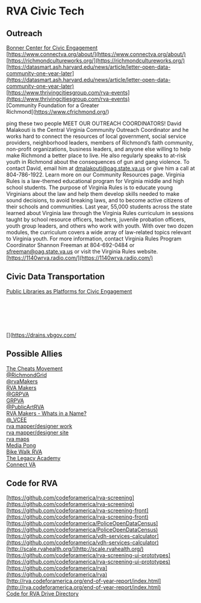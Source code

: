 # RVA Civic Tech  

## Outreach  
[Bonner Center for Civic Engagement](https://engage.richmond.edu/)  
[https://www.connectva.org/about/](https://www.connectva.org/about/)  
[https://richmondcultureworks.org/](https://richmondcultureworks.org/)  
[https://datasmart.ash.harvard.edu/news/article/letter-open-data-community-one-year-later](https://datasmart.ash.harvard.edu/news/article/letter-open-data-community-one-year-later)  
[https://www.thrivingcitiesgroup.com/rva-events](https://www.thrivingcitiesgroup.com/rva-events)  
[Community Foundation for a Greater Richmond[(https://www.cfrichmond.org/)  

ping these two people
MEET OUR OUTREACH COORDINATORS!
David Malakouti is the Central Virginia Community Outreach Coordinator and he works hard to connect the resources of local government, social service providers, neighborhood leaders, members of Richmond’s faith community, non-profit organizations, business leaders, and anyone else willing to help make Richmond a better place to live. He also regularly speaks to at-risk youth in Richmond about the consequences of gun and gang violence. To contact David, email him at dmalakouti@oag.state.va.us or give him a call at 804-786-1922. Learn more on our Community Resources page.
Virginia Rules is a law-themed educational program for Virginia middle and high school students.  The purpose of Virginia Rules is to educate young Virginians about the law and help them develop skills needed to make sound decisions, to avoid breaking laws, and to become active citizens of their schools and communities.  Last year, 55,000 students across the state learned about Virginia law through the Virginia Rules curriculum in sessions taught by school resource officers, teachers, juvenile probation officers, youth group leaders, and others who work with youth.  With over two dozen modules, the curriculum covers a wide array of law-related topics relevant to Virginia youth.  For more information, contact Virginia Rules Program Coordinator Shannon Freeman at 804-692-0484 or sfreeman@oag.state.va.us or visit the Virginia Rules website.
[https://1140wrva.radio.com/](https://1140wrva.radio.com/)  


## Civic Data Transportation  

[Public Libraries as Platforms for Civic Engagement](https://digital.lib.washington.edu/researchworks/bitstream/handle/1773/41877/CivLib.pdf)
[](https://www.commerce.gov/news/blog/2018/06/white-house-releases-first-quarter-milestones-leveraging-data-strategic-asset)  
[](https://www.performance.gov/CAP/CAP_goal_2.html)  



[](https://www.census.gov/programs-surveys/acs/about/acs-data-stories/king-county.html)  
[](https://mobilitylab.org/2018/06/26/why-do-states-spend-billions-on-making-traffic-worse/)  
[](https://www.census.gov/programs-surveys/acs/about/acs-data-stories/mag.html?utm_source=censusSDC&utm_medium=twitter)  
[](https://via.hypothes.is/https://www.ncbi.nlm.nih.gov/pubmed/25651255#annotations:gQsj8A1jEeiovH_TObnCyQ)  
[](https://www.theatlantic.com/technology/archive/2018/06/civic-tech-in-a-time-of-technopessimism/563696/)  
[](https://drains.vbgov.com/
[](https://pilotonline.com/opinion/columnist/guest/article_90dd3704-733f-11e8-9aca-eb41f1d52586.html)  


## Possible Allies  
[The Cheats Movement](https://thecheatsmovement.com/)  
[@RichmondGrid](https://twitter.com/RichmondGrid)  
[@rvaMakers](https://twitter.com/rvaMAKERS)  
[RVA Makers](https://www.rvamakers.com/)  
[@GRPVA](https://twitter.com/grpva)  
[GRPVA](https://www.grpva.com/)  
[@PublicArtRVA](https://twitter.com/PublicArtRVA)  
[RVA Makers - Whats in a Name?](https://richmondgrid.com/rva-makers-whats-in-a-name/)  
[@_VCEE](https://twitter.com/_VCEE)  
[rva mapper/designer work](https://thenounproject.com/dolly5/)  
[rva mapper/designer site](http://www.dolmarvadesign.com/)  
[rva maps](http://www.studioammons.com/wayfinding/#/maps/)  
[Media Pong](https://mediapond.com/)  
[Bike Walk RVA](https://www.sportsbackers.org/program/bike-walk-rva/)  
[The Legacy Academy](https://www.thelegacyacademy.org/)  
[Connect VA](https://www.connectva.org/)  



## Code for RVA  
[https://github.com/codeforamerica/rva-screening](https://github.com/codeforamerica/rva-screening)  
[https://github.com/codeforamerica/rva-screening-front](https://github.com/codeforamerica/rva-screening-front)  
[https://github.com/codeforamerica/PoliceOpenDataCensus](https://github.com/codeforamerica/PoliceOpenDataCensus)  
[https://github.com/codeforamerica/vdh-services-calculator](https://github.com/codeforamerica/vdh-services-calculator)  
[http://scale.rvahealth.org/](http://scale.rvahealth.org/)  
[https://github.com/codeforamerica/rva-screening-ui-prototypes](https://github.com/codeforamerica/rva-screening-ui-prototypes)  
[https://github.com/codeforamerica/rva](https://github.com/codeforamerica/rva)  
[http://rva.codeforamerica.org/end-of-year-report/index.html](http://rva.codeforamerica.org/end-of-year-report/index.html)  
[Code for RVA Drive Directory](https://drive.google.com/drive/folders/1bbbsJQVi6Ev7Bt1E8goN-CAEvXOnyiPL?usp=sharing)  
